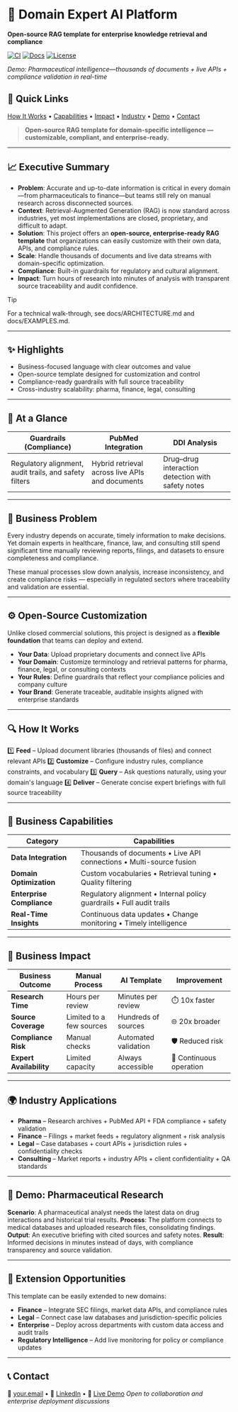 # 🧠 Domain Expert AI Platform

**Open-source RAG template for enterprise knowledge retrieval and compliance**

[![CI](https://github.com/HendrixMM/pharmaceutical-rag-knowledge-expert/actions/workflows/tests.yml/badge.svg?branch=main)](https://github.com/HendrixMM/pharmaceutical-rag-knowledge-expert/actions/workflows/tests.yml)
[![Docs](https://github.com/HendrixMM/pharmaceutical-rag-knowledge-expert/actions/workflows/docs.yml/badge.svg?branch=main)](https://github.com/HendrixMM/pharmaceutical-rag-knowledge-expert/actions/workflows/docs.yml)
[![License](https://img.shields.io/github/license/HendrixMM/pharmaceutical-rag-knowledge-expert)](LICENSE)

_Demo: Pharmaceutical intelligence—thousands of documents + live APIs + compliance validation in real-time_

## 🔗 Quick Links

[How It Works](#-how-it-works) • [Capabilities](#-business-capabilities) • [Impact](#-business-impact) • [Industry](#-industry-applications) • [Demo](#-demo-pharmaceutical-research) • [Contact](#-contact)

> **Open-source RAG template for domain-specific intelligence — customizable, compliant, and enterprise-ready.**

---

## 📈 Executive Summary

- **Problem**: Accurate and up-to-date information is critical in every domain—from pharmaceuticals to finance—but teams still rely on manual research across disconnected sources.
- **Context**: Retrieval-Augmented Generation (RAG) is now standard across industries, yet most implementations are closed, proprietary, and difficult to adapt.
- **Solution**: This project offers an **open-source, enterprise-ready RAG template** that organizations can easily customize with their own data, APIs, and compliance rules.
- **Scale**: Handle thousands of documents and live data streams with domain-specific optimization.
- **Compliance**: Built-in guardrails for regulatory and cultural alignment.
- **Impact**: Turn hours of research into minutes of analysis with transparent source traceability and audit confidence.

> [!TIP]
> For a technical walk-through, see docs/ARCHITECTURE.md and docs/EXAMPLES.md.

---

## ✨ Highlights

- Business-focused language with clear outcomes and value
- Open-source template designed for customization and control
- Compliance-ready guardrails with full source traceability
- Cross-industry scalability: pharma, finance, legal, consulting

---

## 🧭 At a Glance

| Guardrails (Compliance)                                | PubMed Integration                              | DDI Analysis                                      |
| ------------------------------------------------------ | ----------------------------------------------- | ------------------------------------------------- |
| Regulatory alignment, audit trails, and safety filters | Hybrid retrieval across live APIs and documents | Drug–drug interaction detection with safety notes |

---

## 🏢 Business Problem

Every industry depends on accurate, timely information to make decisions. Yet domain experts in healthcare, finance, law, and consulting still spend significant time manually reviewing reports, filings, and datasets to ensure completeness and compliance.

These manual processes slow down analysis, increase inconsistency, and create compliance risks — especially in regulated sectors where traceability and validation are essential.

---

## ⚙️ Open-Source Customization

Unlike closed commercial solutions, this project is designed as a **flexible foundation** that teams can deploy and extend.

- **Your Data**: Upload proprietary documents and connect live APIs
- **Your Domain**: Customize terminology and retrieval patterns for pharma, finance, legal, or consulting contexts
- **Your Rules**: Define guardrails that reflect your compliance policies and company culture
- **Your Brand**: Generate traceable, auditable insights aligned with enterprise standards

---

## 🔍 How It Works

1️⃣ **Feed** – Upload document libraries (thousands of files) and connect relevant APIs
2️⃣ **Customize** – Configure industry rules, compliance constraints, and vocabulary
3️⃣ **Query** – Ask questions naturally, using your domain's language
4️⃣ **Deliver** – Generate concise expert briefings with full source traceability

---

## 🧩 Business Capabilities

| Category                  | Capabilities                                                          |
| ------------------------- | --------------------------------------------------------------------- |
| **Data Integration**      | Thousands of documents • Live API connections • Multi-source fusion   |
| **Domain Optimization**   | Custom vocabularies • Retrieval tuning • Quality filtering            |
| **Enterprise Compliance** | Regulatory alignment • Internal policy guardrails • Full audit trails |
| **Real-Time Insights**    | Continuous data updates • Change monitoring • Timely intelligence     |

---

## 🚀 Business Impact

| Business Outcome        | Manual Process           | AI Template          | Improvement             |
| ----------------------- | ------------------------ | -------------------- | ----------------------- |
| **Research Time**       | Hours per review         | Minutes per review   | ⏱️ 10x faster           |
| **Source Coverage**     | Limited to a few sources | Hundreds of sources  | 🌐 20x broader          |
| **Compliance Risk**     | Manual checks            | Automated validation | 🛡️ Reduced risk         |
| **Expert Availability** | Limited capacity         | Always accessible    | 🔄 Continuous operation |

---

## 🌍 Industry Applications

- **Pharma** – Research archives + PubMed API + FDA compliance + safety validation
- **Finance** – Filings + market feeds + regulatory alignment + risk analysis
- **Legal** – Case databases + court APIs + jurisdiction rules + confidentiality checks
- **Consulting** – Market reports + industry APIs + client confidentiality + QA standards

---

## 💊 Demo: Pharmaceutical Research

**Scenario**: A pharmaceutical analyst needs the latest data on drug interactions and historical trial results.
**Process**: The platform connects to medical databases and uploaded research files, consolidating findings.
**Output**: An executive briefing with cited sources and safety notes.
**Result**: Informed decisions in minutes instead of days, with compliance transparency and source validation.

---

## 🧭 Extension Opportunities

This template can be easily extended to new domains:

- **Finance** – Integrate SEC filings, market data APIs, and compliance rules
- **Legal** – Connect case law databases and jurisdiction-specific policies
- **Enterprise** – Deploy across departments with custom data access and audit trails
- **Regulatory Intelligence** – Add live monitoring for policy or compliance updates

---

## 📞 Contact

📧 [your.email](mailto:your.email) • 💼 [LinkedIn](https://www.linkedin.com/in/your-profile) • 🔗 [Live Demo](#-demo-pharmaceutical-research)
_Open to collaboration and enterprise deployment discussions_
